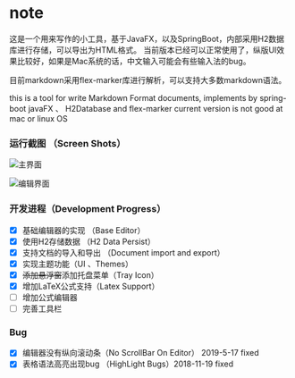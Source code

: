 # note

这是一个用来写作的小工具，基于JavaFX，以及SpringBoot，内部采用H2数据库进行存储，可以导出为HTML格式。
当前版本已经可以正常使用了，纵版UI效果比较好，如果是Mac系统的话，中文输入可能会有些输入法的bug。

目前markdown采用flex-marker库进行解析，可以支持大多数markdown语法。

this is a tool for write Markdown Format documents, implements by spring-boot javaFX 、 H2Database and flex-marker
current version is not good at mac or linux OS

### 运行截图 （Screen Shots）

![主界面](https://s2.ax1x.com/2019/05/26/VEkoIU.png)

![编辑界面](https://s2.ax1x.com/2019/05/26/VEkjqx.png)

### 开发进程（Development Progress）

* [x] 基础编辑器的实现 （Base Editor）
* [x] 使用H2存储数据 （H2 Data Persist）
* [x] 支持文档的导入和导出 （Document import and export）
* [x] 实现主题功能（UI 、Themes）
* [x] ~~添加悬浮窗~~添加托盘菜单（Tray Icon）
* [x] 增加LaTeX公式支持（Latex Support）
* [ ] 增加公式编辑器
* [ ] 完善工具栏

### Bug

* [x] 编辑器没有纵向滚动条（No ScrollBar On Editor） 2019-5-17 fixed
* [x] 表格语法高亮出现bug （HighLight Bugs）2018-11-19 fixed
